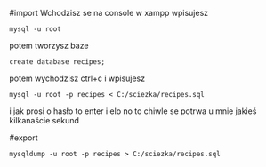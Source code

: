 #import
Wchodzisz se na console w xampp
wpisujesz
```
mysql -u root
```
potem tworzysz baze
```
create database recipes;
```
potem wychodzisz ctrl+c
i wpisujesz
```
mysql -u root -p recipes < C:/sciezka/recipes.sql
```
i jak prosi o hasło to enter i elo
no to chiwle se potrwa u mnie jakieś kilkanaście sekund


#export
```
mysqldump -u root -p recipes > C:/sciezka/recipes.sql
```
